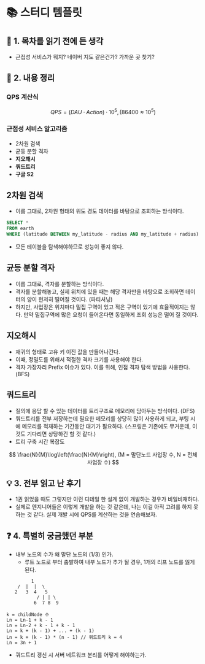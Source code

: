 # 📚 스터디 템플릿

## 📖 1. 목차를 읽기 전에 든 생각
- 근접성 서비스가 뭐지? 네이버 지도 같은건가? 가까운 곳 찾기?

## 📝 2. 내용 정리

### QPS 계산식
$$
QPS = (DAU \cdot Action) \cdot 10^5, 
(86400 \approx 10^5)
$$

### 근접성 서비스 알고리즘
- 2차원 검색
- 균등 분할 격자
- **지오해시**
- **쿼드트리**
- **구글 S2**

## 2차원 검색
- 이름 그대로, 2차원 형태의 위도 경도 데이터를 바탕으로 조회하는 방식이다.
```SQL
SELECT *
FROM earth
WHERE (latitude BETWEEN my_latitude - radius AND my_latitude + radius) AND (longitude BETWEEN my_longitude - radius AND my_longitude + radius)
```
- 모든 테이블을 탐색해야하므로 성능이 좋지 않다.

## 균등 분할 격자
- 이름 그대로, 격자를 분할하는 방식이다.
- 격자를 분할해놓고, 실제 위치에 있을 때는 해당 격자만을 바탕으로 조회하면 데이터의 양이 현저히 떨어질 것이다. (파티셔닝)
- 하지만, 사업장은 위치마다 밀집 구역이 있고 적은 구역이 있기에 효율적이지는 않다. 만약 밀집구역에 많은 요청이 들어온다면 동일하게 조회 성능은 떨어 질 것이다.

## 지오해시
- 재귀의 형태로 고유 키 이진 값을 만들어나간다.
- 이때, 정밀도를 위해서 적절한 격자 크기를 사용해야 한다.
- 격자 가장자리 Prefix 이슈가 있다. 이를 위해, 인접 격자 탐색 방법을 사용한다. (BFS)

## 쿼드트리
- 질의에 응답 할 수 있는 데이터를 트리구조로 메모리에 담아두는 방식이다. (DFS)
- 쿼드트리를 전부 저장하는데 필요한 메모리를 상당히 많이 사용하게 되고, 부팅 시에 메모리를 적재하는 기간동안 대기가 필요하다. (스프링은 기존에도 무거운데, 이것도 기다리면 상당하긴 할 것 같다.)
- 트리 구축 시간 복잡도  

$$
\frac{N}{M}\log\left(\frac{N}{M}\right), (M = 말단노드 사업장 수, N = 전체 사업장 수)
$$

## 💡 3. 전부 읽고 난 후기
- 1권 읽었을 때도 그렇지만 이런 디테일 한 설계 없이 개발하는 경우가 비일비재하다.
- 실제로 엔지니어들은 이렇게 개발을 하는 것 같은데, 나는 이걸 아직 고려를 하지 못하는 것 같다. 실제 개발 시에 QPS를 계산하는 것을 연습해보자.

## ❓ 4. 특별히 궁금했던 부분
- 내부 노드의 수가 왜 말단 노드의 (1/3) 인가.
  - 루트 노드로 부터 춥발하여 내부 노드가 추가 될 경우, 1개의 리프 노드를 잃게 된다.
```
         1
    /  |  |  \
   2   3  4   5
           / | | \
          6  7 8  9
```
```
k = childNode 수
Ln = Ln-1 + k - 1 
Ln = Ln-2 + k - 1 + k - 1
Ln = k + (k - 1) + ... + (k - 1)
Ln = k + (k - 1) * (n - 1) // 쿼드트리 k = 4
Ln = 3n + 1
```
- 쿼드트리 갱신 시 서버 네트워크 분리를 어떻게 해야하는가.

